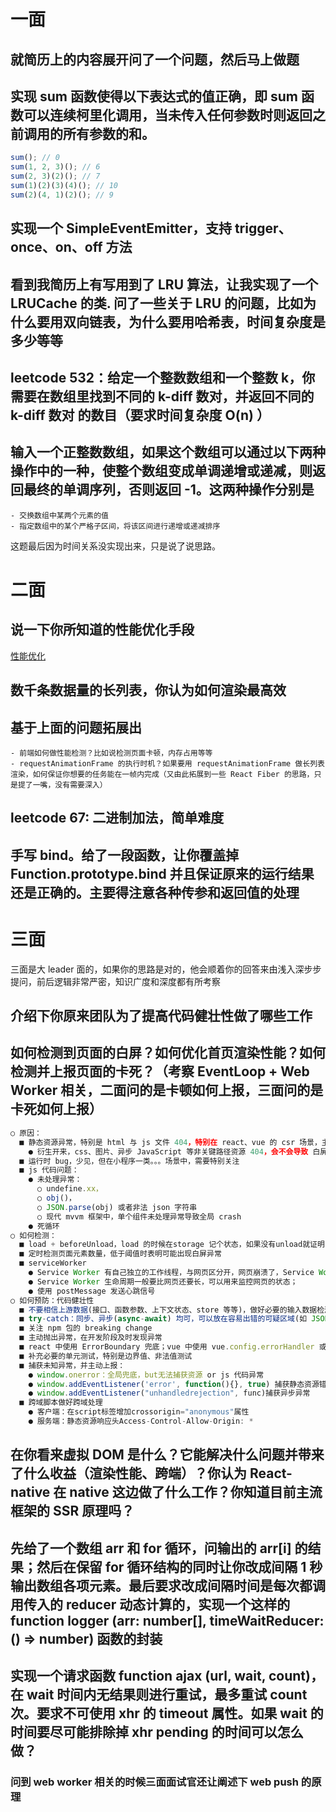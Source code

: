 # 一面

## 就简历上的内容展开问了一个问题，然后马上做题

## 实现 sum 函数使得以下表达式的值正确，即 sum 函数可以连续柯里化调用，当未传入任何参数时则返回之前调用的所有参数的和。

```javascript
sum(); // 0
sum(1, 2, 3)(); // 6
sum(2, 3)(2)(); // 7
sum(1)(2)(3)(4)(); // 10
sum(2)(4, 1)(2)(); // 9
```

## 实现一个 SimpleEventEmitter，支持 trigger、once、on、off 方法

## 看到我简历上有写用到了 LRU 算法，让我实现了一个 LRUCache 的类. 问了一些关于 LRU 的问题，比如为什么要用双向链表，为什么要用哈希表，时间复杂度是多少等等

## leetcode 532：给定一个整数数组和一个整数 k，你需要在数组里找到不同的 k-diff 数对，并返回不同的 k-diff 数对 的数目（要求时间复杂度 O(n) ）

## 输入一个正整数数组，如果这个数组可以通过以下两种操作中的一种，使整个数组变成单调递增或递减，则返回最终的单调序列，否则返回 -1。这两种操作分别是

    - 交换数组中某两个元素的值
    - 指定数组中的某个严格子区间，将该区间进行递增或递减排序

这题最后因为时间关系没实现出来，只是说了说思路。

# 二面

## 说一下你所知道的性能优化手段

[性能优化](../../html&css/web性能优化.md)

## 数千条数据量的长列表，你认为如何渲染最高效

## 基于上面的问题拓展出

    - 前端如何做性能检测？比如说检测页面卡顿，内存占用等等
    - requestAnimationFrame 的执行时机？如果要用 requestAnimationFrame 做长列表渲染，如何保证你想要的任务能在一帧内完成（又由此拓展到一些 React Fiber 的思路，只是提了一嘴，没有需要深入）

## leetcode 67: 二进制加法，简单难度

## 手写 bind。给了一段函数，让你覆盖掉 Function.prototype.bind 并且保证原来的运行结果还是正确的。主要得注意各种传参和返回值的处理

# 三面

三面是大 leader 面的，如果你的思路是对的，他会顺着你的回答来由浅入深步步提问，前后逻辑非常严密，知识广度和深度都有所考察

## 介绍下你原来团队为了提高代码健壮性做了哪些工作

## 如何检测到页面的白屏？如何优化首页渲染性能？如何检测并上报页面的卡死？（考察 EventLoop + Web Worker 相关，二面问的是卡顿如何上报，三面问的是卡死如何上报）

```jsx
○ 原因：
  ■ 静态资源异常，特别是 html 与 js 文件 404，特别在 react、vue 的 csr 场景，主文件丢失会直接导致白屏
    ● 衍生开来，css、图片、异步 JavaScript 等非关键路径资源 404，会不会导致 白屏？
  ■ 运行时 bug，少见，但在小程序一类。。。场景中，需要特别关注
  ■ js 代码问题：
    ● 未处理异常：
      ○ undefine.xx，
      ○ obj()，
      ○ JSON.parse(obj) 或者非法 json 字符串
      ○ 现代 mvvm 框架中，单个组件未处理异常导致全局 crash
    ● 死循环
○ 如何检测：
  ■ load + beforeUnload，load 的时候在storage 记个状态，如果没有unload就证明crash了
  ■ 定时检测页面元素数量，低于阈值时表明可能出现白屏异常
  ■ serviceWorker
    ● Service Worker 有自己独立的工作线程，与网页区分开，网页崩溃了，Service Worker 一般情况下不会崩溃；
    ● Service Worker 生命周期一般要比网页还要长，可以用来监控网页的状态；
    ● 使用 postMessage 发送心跳信号
○ 如何预防：代码健壮性
  ■ 不要相信上游数据(接口、函数参数、上下文状态、store 等等)，做好必要的输入数据检测
  ■ try-catch：同步、异步(async-await) 均可，可以放在容易出错的可疑区域(如 JSON.parse)
  ■ 关注 npm 包的 breaking change
  ■ 主动抛出异常，在开发阶段及时发现异常
  ■ react 中使用 ErrorBoundary 兜底；vue 中使用 vue.config.errorHandler 或 renderError 等接口
  ■ 补充必要的单元测试，特别是边界值、非法值测试
  ■ 捕获未知异常，并主动上报：
    ● window.onerror：全局兜底，but无法捕获资源 or js 代码异常
    ● window.addEventListener('error', function(){}, true) 捕获静态资源错误，但资源异常不会冒泡，所以必须用捕获方式
    ● window.addEventListener("unhandledrejection", func)捕获异步异常
  ■ 跨域脚本做好跨域处理
    ● 客户端：在script标签增加crossorigin="anonymous"属性
    ● 服务端：静态资源响应头Access-Control-Allow-Origin: *
```

## 在你看来虚拟 DOM 是什么？它能解决什么问题并带来了什么收益（渲染性能、跨端）？你认为 React-native 在 native 这边做了什么工作？你知道目前主流框架的 SSR 原理吗？

## 先给了一个数组 arr 和 for 循环，问输出的 arr[i] 的结果；然后在保留 for 循环结构的同时让你改成间隔 1 秒输出数组各项元素。最后要求改成间隔时间是每次都调用传入的 reducer 动态计算的，实现一个这样的 function logger (arr: number[], timeWaitReducer: () => number) 函数的封装

## 实现一个请求函数 function ajax (url, wait, count)，在 wait 时间内无结果则进行重试，最多重试 count 次。要求不可使用 xhr 的 timeout 属性。如果 wait 的时间要尽可能排除掉 xhr pending 的时间可以怎么做？

### 问到 web worker 相关的时候三面面试官还让阐述下 web push 的原理
